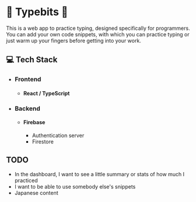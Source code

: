 # 👾 Typebits 👾

This is a web app to practice typing, designed specifically for programmers.
You can add your own code snippets, with which you can practice typing or just warm up your fingers before getting into your work.

## 💻 Tech Stack

- ### Frontend

  - #### React / TypeScript

- ### Backend
  - #### Firebase
    - Authentication server
    - Firestore

## TODO

- In the dashboard, I want to see a little summary or stats of how much I practiced
- I want to be able to use somebody else's snippets
- Japanese content
